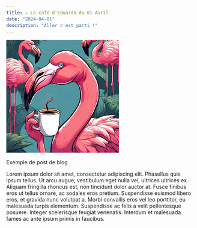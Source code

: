 ```yaml
---
title: ☕ Le café d'Eduardo du 01 Avril
date: "2024-04-01"
description: "Aller c'est parti !"
---
```


![Café d'Eduardo](../cafe_eduardo.png)

Exemple de post de blog

Lorem ipsum dolor sit amet, consectetur adipiscing elit. Phasellus quis ipsum tellus. Ut arcu augue, vestibulum eget nulla vel, ultrices ultrices ex. Aliquam fringilla rhoncus est, non tincidunt dolor auctor at. Fusce finibus eros ut tellus ornare, ac sodales eros pretium. Suspendisse euismod libero eros, et gravida nunc volutpat a. Morbi convallis eros vel leo porttitor, eu malesuada turpis elementum. Suspendisse ac felis a velit pellentesque posuere. Integer scelerisque feugiat venenatis. Interdum et malesuada fames ac ante ipsum primis in faucibus.

